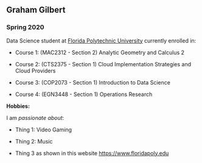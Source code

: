 ## Graham Gilbert

### Spring 2020 

Data Science student at [Florida Polytechnic University](https://www.floridapoly.edu) currently enrolled in: 

- Course 1: (MAC2312 - Section 2)
Analytic Geometry and Calculus 2

- Course 2: (CTS2375 - Section 1)
Cloud Implementation Strategies and Cloud Providers

- Course 3: (COP2073 - Section 1)
Introduction to Data Science

- Course 4: (EGN3448 - Section 1)
Operations Research

**Hobbies:**

I am _passionate about_: 

- Thing 1: Video Gaming

- Thing 2: Music

- Thing 3 as shown in this website <https://www.floridapoly.edu>
